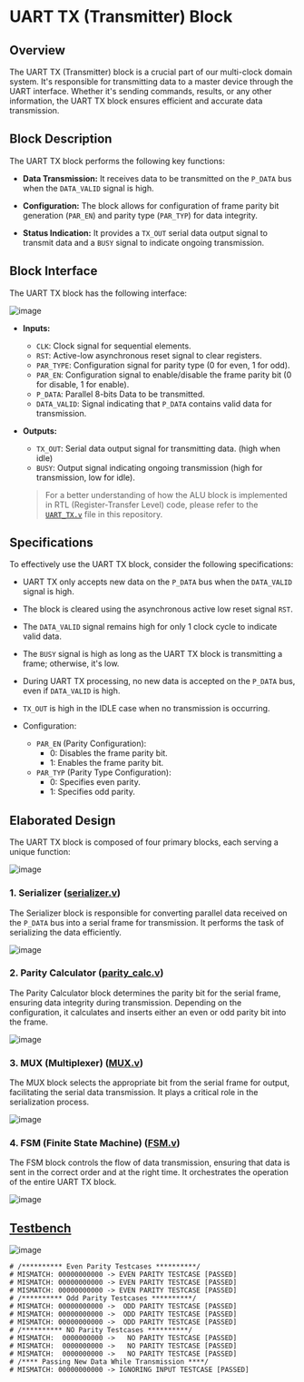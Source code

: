 # UART TX (Transmitter) Block

## Overview
The UART TX (Transmitter) block is a crucial part of our multi-clock domain system. It's responsible for transmitting data to a master device through the UART interface. Whether it's sending commands, results, or any other information, the UART TX block ensures efficient and accurate data transmission.

## Block Description
The UART TX block performs the following key functions:

- **Data Transmission:** It receives data to be transmitted on the `P_DATA` bus when the `DATA_VALID` signal is high.

- **Configuration:** The block allows for configuration of frame parity bit generation (`PAR_EN`) and parity type (`PAR_TYP`) for data integrity.

- **Status Indication:** It provides a `TX_OUT` serial data output signal to transmit data and a `BUSY` signal to indicate ongoing transmission.

## Block Interface
The UART TX block has the following interface:

![image](https://github.com/AhmedAmrAbdellatif1/Multi-Clock-Domain-System/assets/140100601/8614ac50-6430-41bc-9b1b-9562b4de9f8e)

- **Inputs:**
  - `CLK`: Clock signal for sequential elements.
  - `RST`: Active-low asynchronous reset signal to clear registers.
  - `PAR_TYPE`: Configuration signal for parity type (0 for even, 1 for odd).
  - `PAR_EN`: Configuration signal to enable/disable the frame parity bit (0 for disable, 1 for enable).
  - `P_DATA`: Parallel 8-bits Data to be transmitted.
  - `DATA_VALID`: Signal indicating that `P_DATA` contains valid data for transmission.

- **Outputs:**
  - `TX_OUT`: Serial data output signal for transmitting data. (high when idle)
  - `BUSY`: Output signal indicating ongoing transmission (high for transmission, low for idle).

  > For a better understanding of how the ALU block is implemented in RTL (Register-Transfer Level) code, please refer to the [`UART_TX.v`](./UART_TX.v) file in this repository.

## Specifications
To effectively use the UART TX block, consider the following specifications:

- UART TX only accepts new data on the `P_DATA` bus when the `DATA_VALID` signal is high.

- The block is cleared using the asynchronous active low reset signal `RST`.

- The `DATA_VALID` signal remains high for only 1 clock cycle to indicate valid data.

- The `BUSY` signal is high as long as the UART TX block is transmitting a frame; otherwise, it's low.

- During UART TX processing, no new data is accepted on the `P_DATA` bus, even if `DATA_VALID` is high.

- `TX_OUT` is high in the IDLE case when no transmission is occurring.

- Configuration:
  - `PAR_EN` (Parity Configuration):
    - 0: Disables the frame parity bit.
    - 1: Enables the frame parity bit.
  - `PAR_TYP` (Parity Type Configuration):
    - 0: Specifies even parity.
    - 1: Specifies odd parity.

## Elaborated Design
The UART TX block is composed of four primary blocks, each serving a unique function:

![image](https://github.com/AhmedAmrAbdellatif1/Multi-Clock-Domain-System/assets/140100601/f261060e-718b-4ba0-b429-9600d08de267)

### 1. Serializer ([serializer.v](./serializer.v))
The Serializer block is responsible for converting parallel data received on the `P_DATA` bus into a serial frame for transmission. It performs the task of serializing the data efficiently.

![image](https://github.com/AhmedAmrAbdellatif1/Multi-Clock-Domain-System/assets/140100601/534fdc9d-12ae-4b58-81b7-31c727dc5100)

### 2. Parity Calculator ([parity_calc.v](./parity_calc.v))
The Parity Calculator block determines the parity bit for the serial frame, ensuring data integrity during transmission. Depending on the configuration, it calculates and inserts either an even or odd parity bit into the frame.

![image](https://github.com/AhmedAmrAbdellatif1/Multi-Clock-Domain-System/assets/140100601/4e539160-5e00-49f8-bb66-b420275fd3b2)

### 3. MUX (Multiplexer) ([MUX.v](./MUX.v))
The MUX block selects the appropriate bit from the serial frame for output, facilitating the serial data transmission. It plays a critical role in the serialization process.

![image](https://github.com/AhmedAmrAbdellatif1/Multi-Clock-Domain-System/assets/140100601/193f6e9a-1b06-40d2-895d-7c51ce069470)

### 4. FSM (Finite State Machine) ([FSM.v](./FSM.v))
The FSM block controls the flow of data transmission, ensuring that data is sent in the correct order and at the right time. It orchestrates the operation of the entire UART TX block.

![image](https://github.com/AhmedAmrAbdellatif1/Multi-Clock-Domain-System/assets/140100601/2fd8fb14-f818-4590-8b4d-56cfbaf6c690)


## [Testbench](./UART_TX_tb.v)

![image](https://github.com/AhmedAmrAbdellatif1/Multi-Clock-Domain-System/assets/140100601/c799d6f1-91df-410e-8d11-56f71768f413)

```
# /********** Even Parity Testcases **********/
# MISMATCH: 00000000000 -> EVEN PARITY TESTCASE [PASSED]
# MISMATCH: 00000000000 -> EVEN PARITY TESTCASE [PASSED]
# MISMATCH: 00000000000 -> EVEN PARITY TESTCASE [PASSED]
# /********** Odd Parity Testcases **********/
# MISMATCH: 00000000000 ->  ODD PARITY TESTCASE [PASSED]
# MISMATCH: 00000000000 ->  ODD PARITY TESTCASE [PASSED]
# MISMATCH: 00000000000 ->  ODD PARITY TESTCASE [PASSED]
# /********** NO Parity Testcases **********/
# MISMATCH:  0000000000 ->   NO PARITY TESTCASE [PASSED]
# MISMATCH:  0000000000 ->   NO PARITY TESTCASE [PASSED]
# MISMATCH:  0000000000 ->   NO PARITY TESTCASE [PASSED]
# /**** Passing New Data While Transmission ****/
# MISMATCH: 00000000000 -> IGNORING INPUT TESTCASE [PASSED]
```


